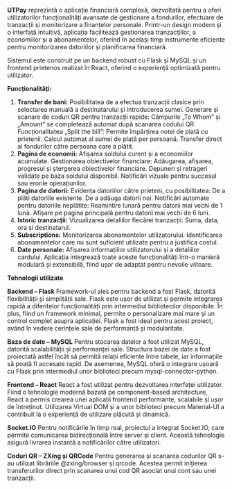 **UTPay** reprezintă o aplicație financiară complexă, dezvoltată pentru a oferi utilizatorilor funcționalități avansate de gestionare a fondurilor, efectuare de tranzacții și monitorizare a finanțelor personale. Printr-un design modern și o interfață intuitivă, aplicația facilitează gestionarea tranzacțiilor, a economiilor și a abonamentelor, oferind în același timp instrumente eficiente pentru monitorizarea datoriilor și planificarea financiară.

Sistemul este construit pe un backend robust cu Flask și MySQL și un frontend prietenos realizat în React, oferind o experiență optimizată pentru utilizator.

**Funcționalități:**
1. **Transfer de bani:**
Posibilitatea de a efectua tranzacții clasice prin selectarea manuală a destinatarului și introducerea sumei.
Generare și scanare de coduri QR pentru tranzacții rapide:
Câmpurile „To Whom” și „Amount” se completează automat după scanarea codului QR.
Funcționalitatea „Split the bill”:
Permite împărțirea notei de plată cu prietenii.
Calcul automat al sumei de plată per persoană.
Transfer direct al fondurilor către persoana care a plătit.
2. **Pagina de economii:**
Afișarea soldului curent și a economiilor acumulate.
Gestionarea obiectivelor financiare:
Adăugarea, afișarea, progresul și ștergerea obiectivelor financiare.
Depuneri și retrageri validate pe baza soldului disponibil.
Notificări vizuale pentru succesul sau erorile operațiunilor.
3. **Pagina de datorii:**
Evidența datoriilor către prieteni, cu posibilitatea:
De a plăti datoriile existente.
De a adăuga datorii noi.
Notificări automate pentru datoriile neplătite:
Reamintire lunară pentru datorii mai vechi de 1 lună.
Afișare pe pagina principală pentru datorii mai vechi de 6 luni.
4. **Istoric tranzacții:**
Vizualizarea detaliilor fiecărei tranzacții:
Suma, data, ora și destinatarul.
5. **Subscriptions:**
Monitorizarea abonamentelor utilizatorului.
Identificarea abonamentelor care nu sunt suficient utilizate pentru a justifica costul.
6. **Date personale:**
Afișarea informațiilor utilizatorului și a detaliilor cardului.
Aplicația integrează toate aceste funcționalități într-o manieră modulară și extensibilă, fiind ușor de adaptat pentru nevoile viitoare.

**Tehnologii utilizate**

**Backend – Flask**
Framework-ul ales pentru backend a fost Flask, datorită flexibilității și simplității sale. Flask este ușor de utilizat și permite integrarea rapidă a diferitelor funcționalități prin intermediul bibliotecilor disponibile. În plus, fiind un framework minimal, permite o personalizare mai mare și un control complet asupra aplicației. Flask a fost ideal pentru acest proiect, având în vedere cerințele sale de performanță și modularitate.

**Baza de date – MySQL**
Pentru stocarea datelor a fost utilizat MySQL, datorită scalabilității și performanței sale. Structura bazei de date a fost proiectată astfel încât să permită relații eficiente între tabele, iar informațiile să poată fi accesate rapid. De asemenea, MySQL oferă o integrare ușoară cu Flask prin intermediul unor biblioteci precum mysql-connector-python.

**Frontend – React**
React a fost utilizat pentru dezvoltarea interfeței utilizator. Fiind o tehnologie modernă bazată pe component-based architecture, React a permis crearea unei aplicații frontend performante, scalabile și ușor de întreținut. Utilizarea Virtual DOM și a unor biblioteci precum Material-UI a contribuit la o experiență de utilizare plăcută și dinamică.

**Socket.IO**
Pentru notificările în timp real, proiectul a integrat Socket.IO, care permite comunicarea bidirecțională între server și client. Această tehnologie asigură livrarea instantă a notificărilor către utilizatori.

**Coduri QR – ZXing și QRCode**
Pentru generarea și scanarea codurilor QR s-au utilizat librăriile @zxing/browser și qrcode. Acestea permit inițierea transferurilor direct prin scanarea unui cod QR asociat unui cont sau unei tranzacții.
